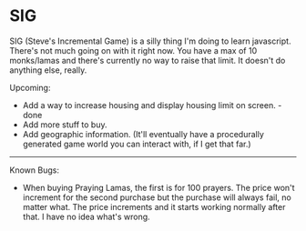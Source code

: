 # SIG

SIG (Steve's Incremental Game) is a silly thing I'm doing to learn javascript. There's not much going on with it right now. You have a max of 10 monks/lamas and there's currently 
no way to raise that limit. It doesn't do anything else, really. 

Upcoming:

* Add a way to increase housing and display housing limit on screen. - done
* Add more stuff to buy.
* Add geographic information. (It'll eventually have a procedurally generated game world you can interact with, if I get that far.)

----

Known Bugs:

* When buying Praying Lamas, the first is for 100 prayers. The price won't increment for the second purchase but the purchase will always fail, no matter what. The price increments and it starts working normally after that. I have no idea what's wrong.
